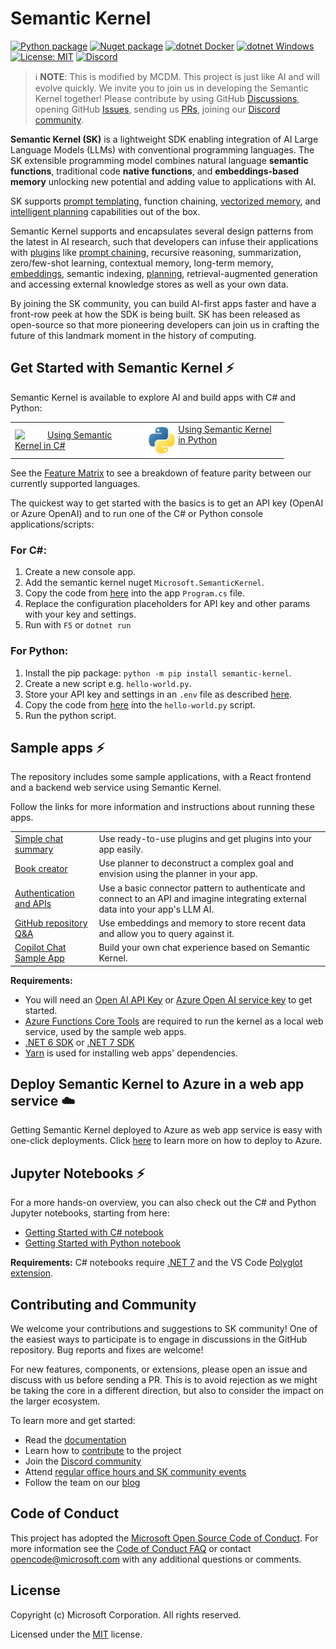 # Semantic Kernel

[![Python package](https://img.shields.io/pypi/v/semantic-kernel)](https://pypi.org/project/semantic-kernel/)
[![Nuget package](https://img.shields.io/nuget/vpre/Microsoft.SemanticKernel)](https://www.nuget.org/packages/Microsoft.SemanticKernel/)
[![dotnet Docker](https://github.com/microsoft/semantic-kernel/actions/workflows/dotnet-ci-docker.yml/badge.svg?branch=main)](https://github.com/microsoft/semantic-kernel/actions/workflows/dotnet-ci-docker.yml)
[![dotnet Windows](https://github.com/microsoft/semantic-kernel/actions/workflows/dotnet-ci-windows.yml/badge.svg?branch=main)](https://github.com/microsoft/semantic-kernel/actions/workflows/dotnet-ci-windows.yml)
[![License: MIT](https://img.shields.io/github/license/microsoft/semantic-kernel)](https://github.com/microsoft/semantic-kernel/blob/main/LICENSE)
[![Discord](https://img.shields.io/discord/1063152441819942922?label=Discord&logo=discord&logoColor=white&color=d82679)](https://aka.ms/SKDiscord)

> ℹ️ **NOTE**: This is modified by MCDM. This project is just like AI and will evolve quickly.
> We invite you to join us in developing the Semantic Kernel together!
> Please contribute by
> using GitHub [Discussions](https://github.com/microsoft/semantic-kernel/discussions),
> opening GitHub [Issues](https://github.com/microsoft/semantic-kernel/issues/new/choose),
> sending us [PRs](https://github.com/microsoft/semantic-kernel/pulls),
> joining our [Discord community](https://aka.ms/SKDiscord).

**Semantic Kernel (SK)** is a lightweight SDK enabling integration of AI Large
Language Models (LLMs) with conventional programming languages. The SK extensible
programming model combines natural language **semantic functions**, traditional
code **native functions**, and **embeddings-based memory** unlocking new potential
and adding value to applications with AI.

SK supports
[prompt templating](https://learn.microsoft.com/en-us/semantic-kernel/prompt-engineering/prompt-template-syntax), function
chaining,
[vectorized memory](https://learn.microsoft.com/en-us/semantic-kernel/memories/embeddings), and
[intelligent planning](https://learn.microsoft.com/en-us/semantic-kernel/ai-orchestration/planner)
capabilities out of the box.

Semantic Kernel supports and encapsulates several design patterns from the latest
in AI research, such that developers can infuse their applications with [plugins](https://learn.microsoft.com/en-us/semantic-kernel/ai-orchestration/plugins) like [prompt
chaining](https://learn.microsoft.com/en-us/semantic-kernel/ai-orchestration/chaining-functions), recursive reasoning, summarization, zero/few-shot learning, contextual
memory, long-term memory, [embeddings](https://learn.microsoft.com/en-us/semantic-kernel/memories/embeddings), semantic indexing,
[planning](https://learn.microsoft.com/en-us/semantic-kernel/ai-orchestration/planner), retrieval-augmented generation and accessing external
knowledge stores as well as your own data.

By joining the SK community, you can build AI-first apps faster and have a front-row
peek at how the SDK is being built. SK has been released as open-source so that more
pioneering developers can join us in crafting the future of this landmark moment
in the history of computing.

## Get Started with Semantic Kernel ⚡

Semantic Kernel is available to explore AI and build apps with C# and Python:

<table width=100%>
  <tbody>
    <tr>
      <td>
        <img align="left" width=52px src="https://user-images.githubusercontent.com/371009/230673036-fad1e8e6-5d48-49b1-a9c1-6f9834e0d165.png">
        <div>
          <a href="dotnet/README.md">Using Semantic Kernel in C#</a> &nbsp
        </div>
      </td>
      <td>
        <img align="left" width=52px src="https://raw.githubusercontent.com/devicons/devicon/master/icons/python/python-original.svg">
        <div>
          <a href="python/README.md">Using Semantic Kernel in Python</a>
        </div>
      </td>
    </tr>
  </tbody>
</table>

See the [Feature Matrix](https://learn.microsoft.com/en-us/semantic-kernel/get-started/supported-languages) to see a breakdown of feature parity between our currently supported languages.

The quickest way to get started with the basics is to get an API key
(OpenAI or Azure OpenAI)
and to run one of the C# or Python console applications/scripts:

### For C#:

1. Create a new console app.
2. Add the semantic kernel nuget `Microsoft.SemanticKernel`.
3. Copy the code from [here](dotnet/README.md) into the app `Program.cs` file.
4. Replace the configuration placeholders for API key and other params with your key and settings.
5. Run with `F5` or `dotnet run`

### For Python:

1. Install the pip package: `python -m pip install semantic-kernel`.
2. Create a new script e.g. `hello-world.py`.
3. Store your API key and settings in an `.env` file as described [here](python/README.md).
4. Copy the code from [here](python/README.md) into the `hello-world.py` script.
5. Run the python script.

## Sample apps ⚡

The repository includes some sample applications, with a React frontend and
a backend web service using Semantic Kernel.

Follow the links for more information and instructions about running these apps.

|                                                                         |                                                                                                                                   |
| ----------------------------------------------------------------------- | --------------------------------------------------------------------------------------------------------------------------------- |
| [Simple chat summary](samples/apps/chat-summary-webapp-react/README.md) | Use ready-to-use plugins and get plugins into your app easily.                                                                    |
| [Book creator](samples/apps/book-creator-webapp-react/README.md)        | Use planner to deconstruct a complex goal and envision using the planner in your app.                                             |
| [Authentication and APIs](samples/apps/auth-api-webapp-react/README.md) | Use a basic connector pattern to authenticate and connect to an API and imagine integrating external data into your app's LLM AI. |
| [GitHub repository Q&A](samples/apps/github-qna-webapp-react/README.md) | Use embeddings and memory to store recent data and allow you to query against it.                                                 |
| [Copilot Chat Sample App](samples/apps/copilot-chat-app/README.md)      | Build your own chat experience based on Semantic Kernel.                                                                          |

**Requirements:**

- You will need an
  [Open AI API Key](https://openai.com/api/) or
  [Azure Open AI service key](https://learn.microsoft.com/azure/cognitive-services/openai/quickstart?pivots=rest-api)
  to get started.
- [Azure Functions Core Tools](https://learn.microsoft.com/azure/azure-functions/functions-run-local)
  are required to run the kernel as a local web service, used by the sample web apps.
- [.NET 6 SDK](https://dotnet.microsoft.com/download/dotnet/6.0) or [.NET 7 SDK](https://dotnet.microsoft.com/download/dotnet/7.0)
- [Yarn](https://yarnpkg.com/getting-started/install) is used for installing web apps' dependencies.

## Deploy Semantic Kernel to Azure in a web app service ☁️

Getting Semantic Kernel deployed to Azure as web app service is easy with one-click deployments. Click [here](https://aka.ms/sk-docs-azuredeploy) to learn more on how to deploy to Azure.

## Jupyter Notebooks ⚡

For a more hands-on overview, you can also check out the C# and Python Jupyter notebooks, starting
from here:

- [Getting Started with C# notebook](samples/notebooks/dotnet/00-getting-started.ipynb)
- [Getting Started with Python notebook](samples/notebooks/python/00-getting-started.ipynb)

**Requirements:** C# notebooks require [.NET 7](https://dotnet.microsoft.com/download)
and the VS Code [Polyglot extension](https://marketplace.visualstudio.com/items?itemName=ms-dotnettools.dotnet-interactive-vscode).

## Contributing and Community

We welcome your contributions and suggestions to SK community! One of the easiest
ways to participate is to engage in discussions in the GitHub repository.
Bug reports and fixes are welcome!

For new features, components, or extensions, please open an issue and discuss with
us before sending a PR. This is to avoid rejection as we might be taking the core
in a different direction, but also to consider the impact on the larger ecosystem.

To learn more and get started:

- Read the [documentation](https://aka.ms/sk/learn)
- Learn how to [contribute](https://github.com/microsoft/semantic-kernel/blob/main/CONTRIBUTING.md) to the project
- Join the [Discord community](https://aka.ms/SKDiscord)
- Attend [regular office hours and SK community events](COMMUNITY.md)
- Follow the team on our [blog](https://aka.ms/sk/blog)

## Code of Conduct

This project has adopted the
[Microsoft Open Source Code of Conduct](https://opensource.microsoft.com/codeofconduct/).
For more information see the
[Code of Conduct FAQ](https://opensource.microsoft.com/codeofconduct/faq/)
or contact [opencode@microsoft.com](mailto:opencode@microsoft.com)
with any additional questions or comments.

## License

Copyright (c) Microsoft Corporation. All rights reserved.

Licensed under the [MIT](LICENSE) license.
